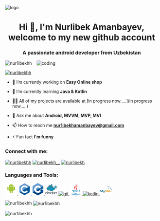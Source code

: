 ![logo](https://github.com/nur1ibekhh/nur1ibekhh-/blob/main/codingbanner.gif)
<h1 align="center">Hi 👋, I'm Nurlibek Amanbayev, welcome to my new github account</h1>
<h3 align="center">A passionate android developer from Uzbekistan</h3>
<img align="right" alt="coding" width="400" src="https://user-images.githubusercontent.com/55389276/140866485-8fb1c876-9a8f-4d6a-98dc-08c4981eaf70.gif">

<p align="left"> <img src="https://komarev.com/ghpvc/?username=nur1ibekhh&label=Profile%20views&color=0e75b6&style=flat" alt="nur1ibekhh" /> </p>

<p align="left"> <a href="https://twitter.com/nurlibekhh" target="blank"><img src="https://img.shields.io/twitter/follow/nurlibekhh?logo=twitter&style=for-the-badge" alt="nurlibekhh" /></a>  </p>

- 🔭 I’m currently working on **Easy Online shop**

- 🌱 I’m currently learning **Java & Kotlin**

- 👨‍💻 All of my projects are available at [in progress now.....](in progress now.....)

- 💬 Ask me about **Android, MVVM, MVP, MVI**

- 📫 How to reach me **nur1ibekhamanbayev@gmail.com**

- ⚡ Fun fact **I'm funny**

<h3 align="left">Connect with me:</h3>
<p align="left">
<a href="https://twitter.com/nurlibekhh" target="blank"><img align="center" src="https://raw.githubusercontent.com/rahuldkjain/github-profile-readme-generator/master/src/images/icons/Social/twitter.svg" alt="nurlibekhh" height="30" width="40" /></a>
<a href="https://instagram.com/nurlibekh__" target="blank"><img align="center" src="https://raw.githubusercontent.com/rahuldkjain/github-profile-readme-generator/master/src/images/icons/Social/instagram.svg" alt="nurlibekh__" height="30" width="40" /></a>
<a href="https://www.leetcode.com/nurlibekh" target="blank"><img align="center" src="https://raw.githubusercontent.com/rahuldkjain/github-profile-readme-generator/master/src/images/icons/Social/leet-code.svg" alt="nurlibekh" height="30" width="40" /></a>
</p>

<h3 align="left">Languages and Tools:</h3>
<p align="left"> <a href="https://developer.android.com" target="_blank" rel="noreferrer"> <img src="https://raw.githubusercontent.com/devicons/devicon/master/icons/android/android-original-wordmark.svg" alt="android" width="40" height="40"/> </a> <a href="https://www.cprogramming.com/" target="_blank" rel="noreferrer"> <img src="https://raw.githubusercontent.com/devicons/devicon/master/icons/c/c-original.svg" alt="c" width="40" height="40"/> </a> <a href="https://www.w3schools.com/cpp/" target="_blank" rel="noreferrer"> <img src="https://raw.githubusercontent.com/devicons/devicon/master/icons/cplusplus/cplusplus-original.svg" alt="cplusplus" width="40" height="40"/> </a> <a href="https://www.docker.com/" target="_blank" rel="noreferrer"> <img src="https://raw.githubusercontent.com/devicons/devicon/master/icons/docker/docker-original-wordmark.svg" alt="docker" width="40" height="40"/> </a> <a href="https://git-scm.com/" target="_blank" rel="noreferrer"> <img src="https://www.vectorlogo.zone/logos/git-scm/git-scm-icon.svg" alt="git" width="40" height="40"/> </a> <a href="https://www.java.com" target="_blank" rel="noreferrer"> <img src="https://raw.githubusercontent.com/devicons/devicon/master/icons/java/java-original.svg" alt="java" width="40" height="40"/> </a> <a href="https://kotlinlang.org" target="_blank" rel="noreferrer"> <img src="https://www.vectorlogo.zone/logos/kotlinlang/kotlinlang-icon.svg" alt="kotlin" width="40" height="40"/> </a> <a href="https://www.mysql.com/" target="_blank" rel="noreferrer"> <img src="https://raw.githubusercontent.com/devicons/devicon/master/icons/mysql/mysql-original-wordmark.svg" alt="mysql" width="40" height="40"/> </a> </p>

<p><img align="left" src="https://github-readme-stats.vercel.app/api/top-langs?username=nur1ibekhh&show_icons=true&locale=en&layout=compact" alt="nur1ibekhh" /></p>

<p>&nbsp;<img align="center" src="https://github-readme-stats.vercel.app/api?username=nur1ibekhh&show_icons=true&locale=en" alt="nur1ibekhh" /></p>

<p><img align="center" src="https://github-readme-streak-stats.herokuapp.com/?user=nur1ibekhh&" alt="nur1ibekhh" /></p>
